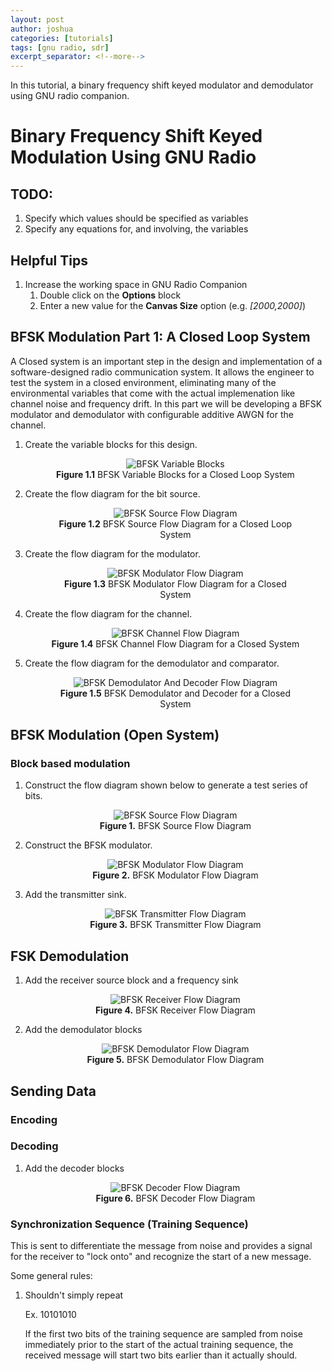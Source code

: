 ```yaml
---
layout: post
author: joshua
categories: [tutorials]
tags: [gnu radio, sdr]
excerpt_separator: <!--more-->
---
```


In this tutorial, a binary frequency shift keyed modulator and demodulator using GNU radio companion.

<!--more-->

# Binary Frequency Shift Keyed Modulation Using GNU Radio

## TODO:

1. Specify which values should be specified as variables
1. Specify any equations for, and involving, the variables

## Helpful Tips

1. Increase the working space in GNU Radio Companion
   1. Double click on the **Options** block
   1. Enter a new value for the **Canvas Size** option (e.g. *[2000,2000]*)

## BFSK Modulation Part 1: A Closed Loop System

A Closed system is an important step in the design and implementation of a software-designed radio communication system. It allows the engineer to test the system in a closed environment, eliminating many of the environmental variables that come with the actual implemenation like channel noise and frequency drift. In this part we will be developing a BFSK modulator and demodulator with configurable additive AWGN for the channel.

1. Create the variable blocks for this design.

   <center>
    <figure>
      <img src="/assets/img/GNU_Radio/BFSK/Closed_System/BFSK_Variable_Blocks.png" alt="BFSK Variable Blocks">
      <figcaption><b>Figure 1.1</b> BFSK Variable Blocks for a Closed Loop System</figcaption>
    </figure>
   </center>

1. Create the flow diagram for the bit source.

   <center>
    <figure>
      <img src="/assets/img/GNU_Radio/BFSK/Closed_System/BFSK_Source_Flow_Diagram.png" alt="BFSK Source Flow Diagram">
      <figcaption><b>Figure 1.2</b> BFSK Source Flow Diagram for a Closed Loop System</figcaption>
    </figure>
   </center>

1. Create the flow diagram for the modulator.

   <center>
    <figure>
      <img src="/assets/img/GNU_Radio/BFSK/Closed_System/BFSK_Modulator_Flow_Diagram.png" alt="BFSK Modulator Flow Diagram">
      <figcaption><b>Figure 1.3</b> BFSK Modulator Flow Diagram for a Closed System</figcaption>
    </figure>
   </center>

1. Create the flow diagram for the channel.

   <center>
    <figure>
      <img src="/assets/img/GNU_Radio/BFSK/Closed_System/BFSK_Channel_Flow_Diagram.png" alt="BFSK Channel Flow Diagram">
      <figcaption><b>Figure 1.4</b> BFSK Channel Flow Diagram for a Closed System</figcaption>
    </figure>
   </center>

1. Create the flow diagram for the demodulator and comparator.

   <center>
    <figure>
      <img src="/assets/img/GNU_Radio/BFSK/Closed_System/BFSK_Demodulator_Flow_Diagram.png" alt="BFSK Demodulator And Decoder Flow Diagram">
      <figcaption><b>Figure 1.5</b> BFSK Demodulator and Decoder for a Closed System</figcaption>
    </figure>
   </center>

## BFSK Modulation (Open System)

### Block based modulation

1. Construct the flow diagram shown below to generate a test series of bits.

   <center>
     <figure>
       <img src="/assets/img/GNU_Radio/BFSK/BFSK_GNU_Radio_Source_Flow_Diagram.png" alt="BFSK Source Flow Diagram">
       <figcaption><b>Figure 1.</b> BFSK Source Flow Diagram</figcaption>
     </figure>
   </center>

1. Construct the BFSK modulator.

   <center>
     <figure>
       <img src="/assets/img/GNU_Radio/BFSK/BFSK_GNU_Radio_Modulator_Flow_Diagram.png" alt="BFSK Modulator Flow Diagram">
       <figcaption><b>Figure 2.</b> BFSK Modulator Flow Diagram</figcaption>
     </figure>
   </center>

1. Add the transmitter sink.

   <center>
     <figure>
       <img alt="BFSK Transmitter Flow Diagram" src="/assets/img/GNU_Radio/BFSK/BFSK_GNU_Radio_Transmitter_Flow_Diagram.png">
       <figcaption><b>Figure 3.</b> BFSK Transmitter Flow Diagram</figcaption>
     </figure>
   </center>

## FSK Demodulation

1. Add the receiver source block and a frequency sink

   <center>
     <figure>
       <img alt="BFSK Receiver Flow Diagram" src="/assets/img/GNU_Radio/BFSK/BFSK_GNU_Radio_Receiver_Flow_Diagram.png">
       <figcaption><b>Figure 4.</b> BFSK Receiver Flow Diagram</figcaption>
     </figure>
   </center>

1. Add the demodulator blocks

   <center>
     <figure>
       <img alt="BFSK Demodulator Flow Diagram" src="/assets/img/GNU_Radio/BFSK/BFSK_GNU_Radio_Demodulator_Flow_Diagram.png">
       <figcaption><b>Figure 5.</b> BFSK Demodulator Flow Diagram</figcaption>
     </figure>
   </center>

## Sending Data

### Encoding



### Decoding

1. Add the decoder blocks

   <center>
     <figure>
       <img alt="BFSK Decoder Flow Diagram" src="/assets/img/GNU_Radio/BFSK/BFSK_GNU_Radio_Decoder_Flow_Diagram.png">
       <figcaption><b>Figure 6.</b> BFSK Decoder Flow Diagram</figcaption>
     </figure>
   </center>

### Synchronization Sequence (Training Sequence)

This is sent to differentiate the message from noise and provides a signal for the receiver to "lock onto" and recognize the start of a new message.

Some general rules:

1. Shouldn't simply repeat

   Ex. 10101010

   If the first two bits of the training sequence are sampled from noise immediately prior to the start of the actual training sequence, the received message will start two bits earlier than it actually should.